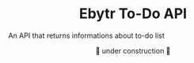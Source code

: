 <h1 align="center">Ebytr To-Do API</h1>

<p>An API that returns informations about to-do list</p> 

<p align="center">🚧 under construction 🚧</p>